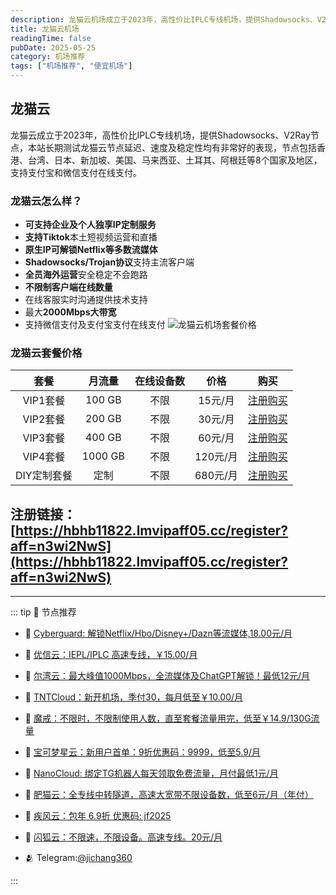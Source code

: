 ```yaml
---
description: 龙猫云机场成立于2023年，高性价比IPLC专线机场，提供Shadowsocks、V2Ray节点，本站长期测试龙猫云节点延迟、速度及稳定性均有非常好的表现,比一元机场稳定可靠。
title: 龙猫云机场
readingTime: false
pubDate: 2025-05-25
category: 机场推荐
tags: ["机场推荐", "便宜机场"]
---
```

## 龙猫云
龙猫云成立于2023年，高性价比IPLC专线机场，提供Shadowsocks、V2Ray节点，本站长期测试龙猫云节点延迟、速度及稳定性均有非常好的表现，节点包括香港、台湾、日本、新加坡、美国、马来西亚、土耳其、阿根廷等8个国家及地区，支持支付宝和微信支付在线支付。
### 龙猫云怎么样？
- **可支持企业及个人独享IP定制服务**
- **支持Tiktok**本土短视频运营和直播
- **原生IP可解锁Netflix等多数流媒体**
- **Shadowsocks/Trojan协议**支持主流客户端
- **全员海外运营**安全稳定不会跑路
- **不限制客户端在线数量**
- 在线客服实时沟通提供技术支持
- 最大**2000Mbps大带宽**
- 支持微信支付及支付宝支付在线支付
![龙猫云机场套餐价格](/assets/longmao.webp "龙猫云机场套餐价格")
### 龙猫云套餐价格
|  **套餐**   | **月流量** | **在线设备数** | **价格** |                          **购买**                          |
| :---------: | :--------: | :------------: | :------: | :--------------------------------------------------------: |
|  VIP1套餐   |   100 GB   |      不限      | 15元/月  | [注册购买](https://hbhb11822.lmvipaff05.cc/register?aff=n3wi2NwS) |
|  VIP2套餐   |   200 GB   |      不限      | 30元/月  | [注册购买](https://hbhb11822.lmvipaff05.cc/register?aff=n3wi2NwS) |
|  VIP3套餐   |   400 GB   |      不限      | 60元/月  | [注册购买](https://hbhb11822.lmvipaff05.cc/register?aff=n3wi2NwS) |
|  VIP4套餐   |  1000 GB   |      不限      | 120元/月 | [注册购买](https://hbhb11822.lmvipaff05.cc/register?aff=n3wi2NwS) |
| DIY定制套餐 |    定制    |      不限      | 680元/月 | [注册购买](https://hbhb11822.lmvipaff05.cc/register?aff=n3wi2NwS) |
注册链接：[https://hbhb11822.lmvipaff05.cc/register?aff=n3wi2NwS](https://hbhb11822.lmvipaff05.cc/register?aff=n3wi2NwS)
------
------
::: tip 🎉 节点推荐
- 🚀 [Cyberguard: 解锁Netflix/Hbo/Disney+/Dazn等流媒体,18.00元/月](https://www.cyberguard.best/#/register?code=XsreC0T5)<br>
- 🚀 [优信云：IEPL/IPLC 高速专线，￥15.00/月](https://www.优信云.com/#/register?code=JRtE5uIV)<br>
- 🚀 [尔湾云：最大峰值1000Mbps，全流媒体及ChatGPT解锁！最低12元/月](https://erwan6.net/auth/register?code=BoObCd)<br>
- 🚀 [TNTCloud：新开机场，季付30，每月低至￥10.00/月](https://haibing822.tntvipaff.cc/#/register?code=GtjJVgml)<br>
- 🚀 [魔戒：不限时，不限制使用人数，直至套餐流量用完，低至￥14.9/130G流量](https://mojie.app/#/register?code=sSdtPtLo)<br>
- 🚀 [宝可梦星云：新用户首单：9折优惠码：9999，低至5.9/月 ](https://a.suola.link/pokemon)<br>
- 🚀 [NanoCloud: 绑定TG机器人每天领取免费流量，月付最低1元/月](https://edu.uodoo.bid/auth/register?code=JMiOQDHf)<br>
- 🚀 [肥猫云：全专线中转隧道，高速大宽带不限设备数，低至6元/月（年付）](https://fchb1188.fcvipaff.cc/register?aff=X1vZd2wf)<br>
- 🚀 [疾风云：包年 6.9折 优惠码: jf2025](https://homes.tr25.cn?code=ReCm)<br>
- 🚀 [闪狐云：不限速，不限设备。高速专线。20元/月](https://inv02.ffaff.cc/register?aff=WQApz2pv)

- 🫂 Telegram:[@jichang360](https://t.me/jichang360)

:::
